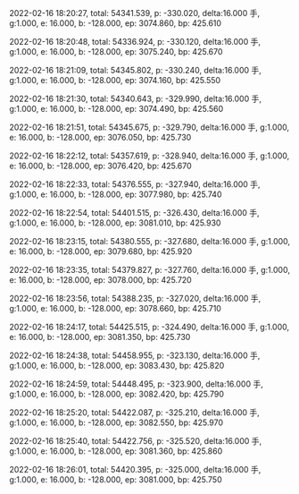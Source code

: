 2022-02-16 18:20:27, total: 54341.539, p: -330.020, delta:16.000 手, g:1.000, e: 16.000, b: -128.000, ep: 3074.860, bp: 425.610

2022-02-16 18:20:48, total: 54336.924, p: -330.120, delta:16.000 手, g:1.000, e: 16.000, b: -128.000, ep: 3075.240, bp: 425.670

2022-02-16 18:21:09, total: 54345.802, p: -330.240, delta:16.000 手, g:1.000, e: 16.000, b: -128.000, ep: 3074.160, bp: 425.550

2022-02-16 18:21:30, total: 54340.643, p: -329.990, delta:16.000 手, g:1.000, e: 16.000, b: -128.000, ep: 3074.490, bp: 425.560

2022-02-16 18:21:51, total: 54345.675, p: -329.790, delta:16.000 手, g:1.000, e: 16.000, b: -128.000, ep: 3076.050, bp: 425.730

2022-02-16 18:22:12, total: 54357.619, p: -328.940, delta:16.000 手, g:1.000, e: 16.000, b: -128.000, ep: 3076.420, bp: 425.670

2022-02-16 18:22:33, total: 54376.555, p: -327.940, delta:16.000 手, g:1.000, e: 16.000, b: -128.000, ep: 3077.980, bp: 425.740

2022-02-16 18:22:54, total: 54401.515, p: -326.430, delta:16.000 手, g:1.000, e: 16.000, b: -128.000, ep: 3081.010, bp: 425.930

2022-02-16 18:23:15, total: 54380.555, p: -327.680, delta:16.000 手, g:1.000, e: 16.000, b: -128.000, ep: 3079.680, bp: 425.920

2022-02-16 18:23:35, total: 54379.827, p: -327.760, delta:16.000 手, g:1.000, e: 16.000, b: -128.000, ep: 3078.000, bp: 425.720

2022-02-16 18:23:56, total: 54388.235, p: -327.020, delta:16.000 手, g:1.000, e: 16.000, b: -128.000, ep: 3078.660, bp: 425.710

2022-02-16 18:24:17, total: 54425.515, p: -324.490, delta:16.000 手, g:1.000, e: 16.000, b: -128.000, ep: 3081.350, bp: 425.730

2022-02-16 18:24:38, total: 54458.955, p: -323.130, delta:16.000 手, g:1.000, e: 16.000, b: -128.000, ep: 3083.430, bp: 425.820

2022-02-16 18:24:59, total: 54448.495, p: -323.900, delta:16.000 手, g:1.000, e: 16.000, b: -128.000, ep: 3082.420, bp: 425.790

2022-02-16 18:25:20, total: 54422.087, p: -325.210, delta:16.000 手, g:1.000, e: 16.000, b: -128.000, ep: 3082.550, bp: 425.970

2022-02-16 18:25:40, total: 54422.756, p: -325.520, delta:16.000 手, g:1.000, e: 16.000, b: -128.000, ep: 3081.360, bp: 425.860

2022-02-16 18:26:01, total: 54420.395, p: -325.000, delta:16.000 手, g:1.000, e: 16.000, b: -128.000, ep: 3081.000, bp: 425.750